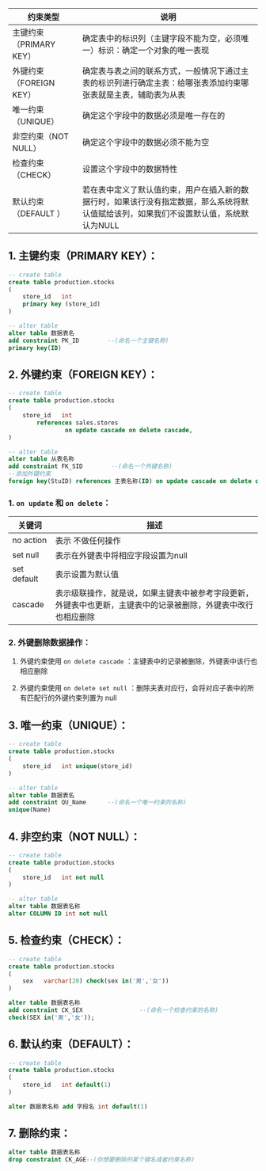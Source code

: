 | 约束类型                | 说明                                                                                                                                   |
| ----------------------- | -------------------------------------------------------------------------------------------------------------------------------------- |
| 主键约束（PRIMARY KEY） | 确定表中的标识列（主键字段不能为空，必须唯一）标识：确定一个对象的唯一表现                                                             |
| 外键约束（FOREIGN KEY） | 确定表与表之间的联系方式，一般情况下通过主表的标识列进行确定主表：给哪张表添加约束哪张表就是主表，辅助表为从表                         |
| 唯一约束（UNIQUE）      | 确定这个字段中的数据必须是唯一存在的                                                                                                   |
| 非空约束（NOT NULL）    | 确定这个字段中的数据必须不能为空                                                                                                       |
| 检查约束（CHECK）       | 设置这个字段中的数据特性                                                                                                               |
| 默认约束（DEFAULT ）    | 若在表中定义了默认值约束，用户在插入新的数据行时，如果该行没有指定数据，那么系统将默认值赋给该列，如果我们不设置默认值，系统默认为NULL |

## 1. 主键约束（PRIMARY KEY）：

```sql
-- create table
create table production.stocks
(
    store_id   int
    primary key (store_id)
)
```

```sql
-- alter table
alter table 数据表名
add constraint PK_ID        --(命名一个主键名称)
primary key(ID)
```

## 2. 外键约束（FOREIGN KEY）：

```sql
-- create table
create table production.stocks
(
    store_id   int
        references sales.stores
                on update cascade on delete cascade,
)
```


```sql
-- alter table
alter table 从表名称
add constraint FK_SID        --(命名一个外键名称)
--添加外键约束
foreign key(StuID) references 主表名称(ID) on update cascade on delete cascade
```

### 1. `on update` 和 `on delete`：

| 关键词      | 描述                                                                                                           |
| ----------- | -------------------------------------------------------------------------------------------------------------- |
| no action   | 表示 不做任何操作                                                                                              |
| set null    | 表示在外键表中将相应字段设置为null                                                                             |
| set default | 表示设置为默认值                                                                                               |
| cascade     | 表示级联操作，就是说，如果主键表中被参考字段更新，外键表中也更新，主键表中的记录被删除，外键表中改行也相应删除 |

### 2. 外键删除数据操作：

1. 外键约束使用 `on delete cascade` ：主键表中的记录被删除，外键表中该行也相应删除

2. 外键约束使用 `on delete set null` ：删除夫表对应行，会将对应子表中的所有匹配行的外键约束列置为 null

## 3. 唯一约束（UNIQUE）：

```sql
-- create table
create table production.stocks
(
    store_id   int unique(store_id)
)
```

```sql
-- alter table
alter table 数据表名
add constraint QU_Name      --(命名一个唯一约束的名称)
unique(Name)
```

## 4. 非空约束（NOT NULL）：

```sql
-- create table
create table production.stocks
(
    store_id   int not null
)
```

```sql
-- alter table
alter table 数据表名称
alter COLUMN ID int not null
```

## 5. 检查约束（CHECK）：

```sql
-- create table
create table production.stocks
(
    sex   varchar(20) check(sex in('男','女'))
)
```

```sql
alter table 数据表名称 
add constraint CK_SEX                --(命名一个检查约束的名称)
check(SEX in('男','女'));
```

## 6. 默认约束（DEFAULT）：

```sql
-- create table
create table production.stocks
(
    store_id   int default(1)
)
```

```sql
alter 数据表名称 add 字段名 int default(1)
```

## 7. 删除约束：

```sql
alter table 数据表名称
drop constraint CK_AGE--(你想要删除的某个键名或者约束名称)
```